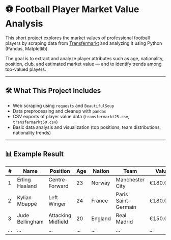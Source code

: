 # ⚽ Football Player Market Value Analysis

This short project explores the market values of professional football players by scraping data from [Transfermarkt](https://www.transfermarkt.com/) and analyzing it using Python (Pandas, Matplotlib).

The goal is to extract and analyze player attributes such as age, nationality, position, club, and estimated market value — and to identify trends among top-valued players.

---

## 🛠️ What This Project Includes

- Web scraping using `requests` and `BeautifulSoup`
- Data preprocessing and cleanup with `pandas`
- CSV exports of player value data (`transfermarkt25.csv`, `transfermarkt50.csv`)
- Basic data analysis and visualization (top positions, team distributions, nationality trends)

---

## 📊 Example Result

| # | Name             | Position           | Age | Nation  | Team               | Value    |
|---|------------------|--------------------|-----|---------|--------------------|----------|
| 1 | Erling Haaland   | Centre-Forward     | 23  | Norway  | Manchester City    | €180.00m |
| 2 | Kylian Mbappé    | Left Winger        | 24  | France  | Paris Saint-Germain| €180.00m |
| 3 | Jude Bellingham  | Attacking Midfield | 20  | England | Real Madrid        | €150.00m |
| ... | ...            | ...                | ... | ...     | ...                | ...      |
